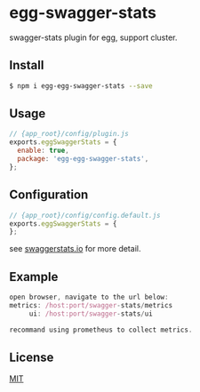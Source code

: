 # egg-swagger-stats

swagger-stats plugin for egg, support cluster.


## Install

```bash
$ npm i egg-egg-swagger-stats --save
```

## Usage

```js
// {app_root}/config/plugin.js
exports.eggSwaggerStats = {
  enable: true,
  package: 'egg-egg-swagger-stats',
};
```

## Configuration

```js
// {app_root}/config/config.default.js
exports.eggSwaggerStats = {
};
```

see [swaggerstats.io](http://swaggerstats.io/docs.html) for more detail.

## Example

```js
open browser, navigate to the url below:
metrics: /host:port/swagger-stats/metrics
     ui: /host:port/swagger-stats/ui

recommand using prometheus to collect metrics.
```


## License

[MIT](LICENSE)

